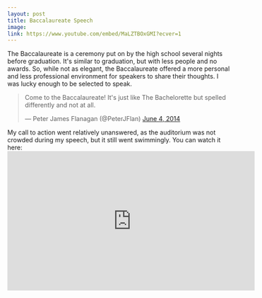 ```yaml
---
layout: post
title: Baccalaureate Speech
image:
link: https://www.youtube.com/embed/MaLZTBOxGMI?ecver=1
---
```


The Baccalaureate is a ceremony put on by the high school several nights before graduation. It's similar to graduation, but with less people and no awards. So, while not as elegant, the Baccalaureate offered a more personal and less professional environment for speakers to share their thoughts. I was lucky enough to be selected to speak.
<blockquote class="twitter-tweet" data-lang="en"><p lang="en" dir="ltr">Come to the Baccalaureate! It&#39;s just like The Bachelorette but spelled differently and not at all.</p>&mdash; Peter James Flanagan (@PeterJFlan) <a href="https://twitter.com/PeterJFlan/status/474279053114216448">June 4, 2014</a></blockquote>
<script async src="//platform.twitter.com/widgets.js" charset="utf-8"></script>
My call to action went relatively unanswered, as the auditorium was not crowded during my speech, but it still went swimmingly. You can watch it here:
<iframe width="560" height="315" src="https://www.youtube.com/embed/MaLZTBOxGMI?ecver=1" frameborder="0" allowfullscreen></iframe>
